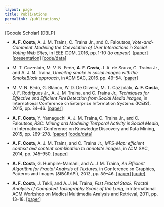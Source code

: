 ```yaml
---
layout: page
title: Publications
permalink: /publications/
---
```


[\[Google Scholar\]](https://scholar.google.com/citations?user=41raq5UAAAAJ)
[\[DBLP\]](http://dblp.uni-trier.de/pers/hd/c/Costa:Alceu_Ferraz)


- **A. F. Costa**, A. J. M. Traina, C. Traina Jr., and C. Faloutsos,
  *Vote-and-Comment: Modeling the Coevolution of User Interactions in Social Voting Web Sites*,
  in IEEE ICDM, 2016, pp. 1-10 (*to appear*).
    [\[paper\]](/assets/papers/Costa_ICDM_2016.pdf)
    [\[presentation\]](/assets/presentations/ICDM_2016.pdf)
    [\[code/data\]](https://github.com/alceufc/vnc_model)

 - M. T. Cazzolato, M. V. N. Bedo, **A. F. Costa**, J. A. de Souza, C. Traina Jr., and A. J. M. Traina,
  *Unveiling smoke in social images with the SmokeBlock approach*,
  in ACM SAC, 2016, pp. 49–54.
    [\[paper\]](/assets/papers/Cazzolato_SAC_2016.pdf)

 - M. V. N. Bedo, G. Blanco, W. D. De Oliveira, M. T. Cazzolato, **A. F. Costa**, J. F. Rodrigues Jr., A. J. M. Traina,   and C. Traina Jr.,
   *Techniques for Effective and Efficient Fire Detection from Social Media Images*,
   in International Conference on Enterprise Information Systems (ICEIS), 2015, pp. 34–46.
    [\[paper\]](/assets/papers/BEDO_ICEIS_2015.pdf)

 - **A. F. Costa**, Y. Yamaguchi, A. J. M. Traina, C. Traina Jr., and C. Faloutsos,
   *RSC: Mining and Modeling Temporal Activity in Social Media*,
   in International Conference on Knowledge Discovery and Data Mining, 2015, pp. 269–278.
    [\[paper\]](/assets/papers/Costa_KDD_2015.pdf)
    [\[code/data\]](https://github.com/alceufc/rsc_model)

 - **A. F. Costa**, A. J. M. Traina, and C. Traina Jr.,
   *MFS-Map: efficient context and content combination to annotate images*,
   in ACM SAC, 2014, pp. 945–950.
    [\[paper\]](/assets/papers/Costa_SAC_2014.pdf)

 - **A. F. Costa**, G. Humpire-Mamani, and A. J. M. Traina,
   *An Efficient Algorithm for Fractal Analysis of Textures*,
   in Conference on Graphics, Patterns and Images (SIBGRAPI), 2012, pp. 39–46.
    [\[paper\]](/assets/papers/Costa_SIBGRAPI_2012.pdf)
    [\[code\]](https://www.mathworks.com/matlabcentral/fileexchange/37933-alceufc-sfta)

 - **A. F. Costa**, J. Tekli, and A. J. M. Traina,
   *Fast Fractal Stack: Fractal Analysis of Computed Tomography Scans of the Lung*,
   in International ACM Workshop on Medical Multimedia Analysis and Retrieval, 2011, pp. 13–18.
    [\[paper\]](/assets/papers/Costa_MMAR_2011.pdf)
